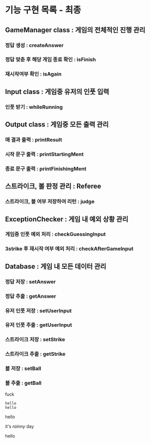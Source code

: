# 기능 구현 목록 - 최종
## GameManager class : 게임의 전체적인 진행 관리
### 정답 생성 : createAnswer
### 정답 맞춘 후 해당 게임 종료 확인 : isFinish
### 재시작여부 확인 : isAgain
## Input class : 게임중 유저의 인풋 입력
### 인풋 받기 : whileRunning
## Output class : 게임중 모든 출력 관리
### 매 결과 출력 : printResult
### 시작 문구 출력 : printStartingMent
### 종료 문구 출력 : printFinishingMent
## 스트라이크, 볼 판정 관리 : Referee
### 스트라이크, 볼 여부 저장하여 리턴 : judge
## ExceptionChecker : 게임 내 예외 상황 관리
### 게임중 인풋 예외 처리 : checkGuessingInput
### 3strike 후 재시작 여부 예외 처리 : checkAfterGameInput
## Database : 게임 내 모든 데이터 관리
### 정답 저장 : setAnswer
### 정답 추출 : getAnswer
### 유저 인풋 저장 : setUserInput
### 유저 인풋 추출 : getUserInput
### 스트라이크 저장 : setStrike
### 스트라이크 추출 : getStrike
### 볼 저장 : setBall
### 볼 추출 : getBall
fuck

    hello
    hello
hello

it's *rainny* day

hello
